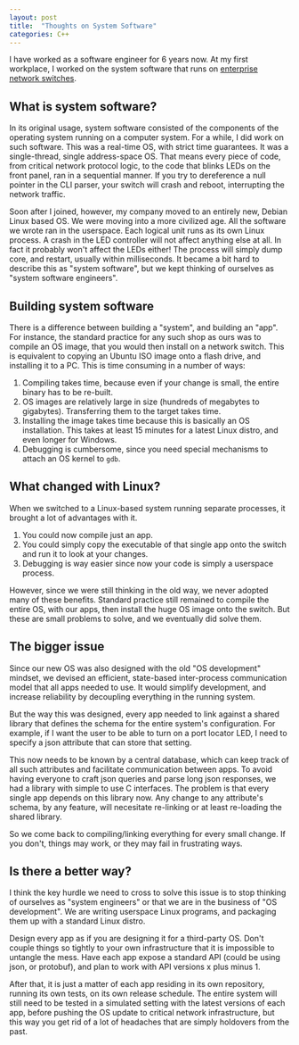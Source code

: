 ```yaml
---
layout: post
title:  "Thoughts on System Software"
categories: C++
---
```

I have worked as a software engineer for 6 years now. At my first workplace, I worked on the system software that runs on [enterprise network switches](https://www.bing.com/images/search?q=campus%20network%20switch). 

## What is system software?
In its original usage, system software consisted of the components of the operating system running on a computer system. For a while, I did work on such software. This was a real-time OS, with strict time guarantees. It was a single-thread, single address-space OS. That means every piece of code, from critical network protocol logic, to the code that blinks LEDs on the front panel, ran in a sequential manner. If you try to dereference a null pointer in the CLI parser, your switch will crash and reboot, interrupting the network traffic.

Soon after I joined, however, my company moved to an entirely new, Debian Linux based OS. We were moving into a more civilized age. All the software we wrote ran in the userspace. Each logical unit runs as its own Linux process. A crash in the LED controller will not affect anything else at all. In fact it probably won't affect the LEDs either! The process will simply dump core, and restart, usually within milliseconds. It became a bit hard to describe this as "system software", but we kept thinking of ourselves as "system software engineers".

## Building system software
There is a difference between building a "system", and building an "app". For instance, the standard practice for any such shop as ours was to compile an OS image, that you would then install on a network switch. This is equivalent to copying an Ubuntu ISO image onto a flash drive, and installing it to a PC. This is time consuming in a number of ways:

1. Compiling takes time, because even if your change is small, the entire binary has to be re-built.
2. OS images are relatively large in size (hundreds of megabytes to gigabytes). Transferring them to the target takes time.
3. Installing the image takes time because this is basically an OS installation. This takes at least 15 minutes for a latest Linux distro, and even longer for Windows.
4. Debugging is cumbersome, since you need special mechanisms to attach an OS kernel to `gdb`.

## What changed with Linux?
When we switched to a Linux-based system running separate processes, it brought a lot of advantages with it.

1. You could now compile just an app.
2. You could simply copy the executable of that single app onto the switch and run it to look at your changes.
3. Debugging is way easier since now your code is simply a userspace process.

However, since we were still thinking in the old way, we never adopted many of these benefits. Standard practice still remained to compile the entire OS, with our apps, then install the huge OS image onto the switch. But these are small problems to solve, and we eventually did solve them.

## The bigger issue
Since our new OS was also designed with the old "OS development" mindset, we devised an efficient, state-based inter-process communication model that all apps needed to use. It would simplify development, and increase reliability by decoupling everything in the running system.

But the way this was designed, every app needed to link against a shared library that defines the schema for the entire system's configuration. For example, if I want the user to be able to turn on a port locator LED, I need to specify a json attribute that can store that setting.

This now needs to be known by a central database, which can keep track of all such attributes and facilitate communication between apps. To avoid having everyone to craft json queries and parse long json responses, we had a library with simple to use C interfaces. The problem is that every single app depends on this library now. Any change to any attribute's schema, by any feature, will necesitate re-linking or at least re-loading the shared library.

So we come back to compiling/linking everything for every small change. If you don't, things may work, or they may fail in frustrating ways.

## Is there a better way?
I think the key hurdle we need to cross to solve this issue is to stop thinking of ourselves as "system engineers" or that we are in the business of "OS development". We are writing userspace Linux programs, and packaging them up with a standard Linux distro.

Design every app as if you are designing it for a third-party OS. Don't couple things so tightly to your own infrastructure that it is impossible to untangle the mess. Have each app expose a standard API (could be using json, or protobuf), and plan to work with API versions x plus minus 1.

After that, it is just a matter of each app residing in its own repository, running its own tests, on its own release schedule. The entire system will still need to be tested in a simulated setting with the latest versions of each app, before pushing the OS update to critical network infrastructure, but this way you get rid of a lot of headaches that are simply holdovers from the past.
